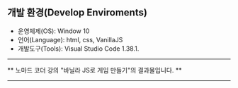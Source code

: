

## 개발 환경(Develop Enviroments)
- 운영체제(OS): Window 10
- 언어(Language): html, css, VanillaJS
- 개발도구(Tools): Visual Studio Code 1.38.1.

---

** 노마드 코더 강의 "바닐라 JS로 게임 만들기"의 결과물입니다. **

---

